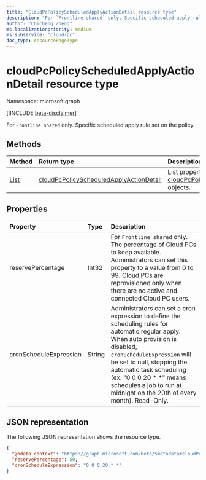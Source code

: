```yaml
---
title: "CloudPcPolicyScheduledApplyActionDetail resource type"
description: "For `Frontline shared` only. Specific scheduled apply rule set on the policy."
author: "Chicheng Zheng"
ms.localizationpriority: medium
ms.subservice: "cloud-pc"
doc_type: resourcePageType
---
```


# cloudPcPolicyScheduledApplyActionDetail resource type

Namespace: microsoft.graph

[!INCLUDE [beta-disclaimer](../../includes/beta-disclaimer.md)]

For `Frontline shared` only. Specific scheduled apply rule set on the policy.

## Methods

|Method|Return type|Description|
|:---|:---|:---|
|[List](../api/cloudpcprovisioningpolicyschedule-get.md)|[cloudPcPolicyScheduledApplyActionDetail](../resources/cloudPcPolicyScheduledApplyActionDetail.md)|List properties and relationships of the [cloudPcPolicyScheduledApplyActionDetail](../resources/cloudPcPolicyScheduledApplyActionDetail.md) objects.|

## Properties

|Property|Type|Description|
|:---|:---|:---|
|reservePercentage|Int32|For `Frontline shared` only. The percentage of Cloud PCs to keep available. Administrators can set this property to a value from 0 to 99. Cloud PCs are reprovisioned only when there are no active and connected Cloud PC users.|
|cronScheduleExpression|String|Administrators can set a cron expression to define the scheduling rules for automatic regular apply. When auto provision is disabled, `cronScheduleExpression` will be set to null, stopping the automatic task scheduling (ex. "0 0 0 20 * *" means schedules a job to run at midnight on the 20th of every month). Read-Only.|

## JSON representation

The following JSON representation shows the resource type.
<!-- {
  "blockType": "resource",
  "keyProperty": "id",
  "@odata.type": "microsoft.graph.cloudPcProvisioningPolicy",
  "baseType": "microsoft.graph.entity",
  "openType": false
}
-->

``` json
{
  "@odata.context": "https://graph.microsoft.com/beta/$metadata#cloudPcPolicyScheduledApplyActionDetail",
  "reservePercentage": 50,
  "cronScheduleExpression": "0 0 0 20 * *"
}
```
